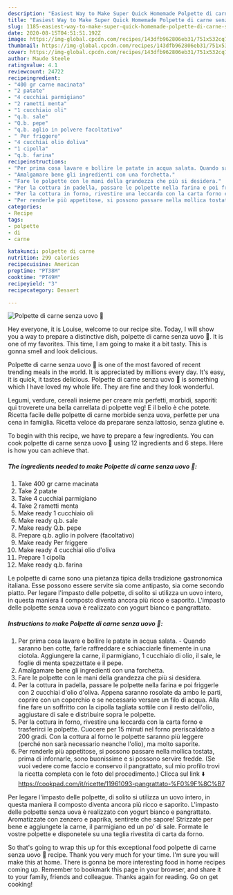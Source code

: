 ```yaml
---
description: "Easiest Way to Make Super Quick Homemade Polpette di carne senza uovo 🌷"
title: "Easiest Way to Make Super Quick Homemade Polpette di carne senza uovo 🌷"
slug: 1185-easiest-way-to-make-super-quick-homemade-polpette-di-carne-senza-uovo
date: 2020-08-15T04:51:51.192Z
image: https://img-global.cpcdn.com/recipes/143dfb962806eb31/751x532cq70/polpette-di-carne-senza-uovo-🌷-recipe-main-photo.jpg
thumbnail: https://img-global.cpcdn.com/recipes/143dfb962806eb31/751x532cq70/polpette-di-carne-senza-uovo-🌷-recipe-main-photo.jpg
cover: https://img-global.cpcdn.com/recipes/143dfb962806eb31/751x532cq70/polpette-di-carne-senza-uovo-🌷-recipe-main-photo.jpg
author: Maude Steele
ratingvalue: 4.1
reviewcount: 24722
recipeingredient:
- "400 gr carne macinata"
- "2 patate"
- "4 cucchiai parmigiano"
- "2 rametti menta"
- "1 cucchiaio oli"
- "q.b. sale"
- "Q.b. pepe"
- "q.b. aglio in polvere facoltativo"
- " Per friggere"
- "4 cucchiai olio doliva"
- "1 cipolla"
- "q.b. farina"
recipeinstructions:
- "Per prima cosa lavare e bollire le patate in acqua salata. Quando saranno ben cotte, farle raffreddare e schiacciarle finemente in una ciotola. Aggiungere la carne, il parmigiano, 1 cucchiaio di olio, il sale, le foglie di menta spezzettate e il pepe."
- "Amalgamare bene gli ingredienti con una forchetta."
- "Fare le polpette con le mani della grandezza che più si desidera."
- "Per la cottura in padella, passare le polpette nella farina e poi friggerle con 2 cucchiai d&#39;olio d&#39;oliva. Appena saranno rosolate da ambo le parti, coprire con un coperchio e se necessario versare un filo di acqua. Alla fine fare un soffritto con la cipolla tagliata sottile con il resto dell&#39;olio, aggiustare di sale e distribuire sopra le polpette."
- "Per la cottura in forno, rivestire una leccarda con la carta forno e trasferirci le polpette. Cuocere per 15 minuti nel forno preriscaldato a 200 gradi. Con la cottura al forno le polpette saranno più leggere (perché non sarà necessario neanche l&#39;olio), ma molto saporite."
- "Per renderle più appetitose, si possono passare nella mollica tostata, prima di infornarle, sono buonissime e si possono servire fredde. (Se vuoi vedere come faccio e conservo il pangrattato, sul mio profilo trovi la ricetta completa con le foto del procedimento.) Clicca sul link ⬇️ https://cookpad.com/it/ricette/11961093-pangrattato-%F0%9F%8C%B7"
categories:
- Recipe
tags:
- polpette
- di
- carne

katakunci: polpette di carne 
nutrition: 299 calories
recipecuisine: American
preptime: "PT38M"
cooktime: "PT49M"
recipeyield: "3"
recipecategory: Dessert

---
```



![Polpette di carne senza uovo 🌷](https://img-global.cpcdn.com/recipes/143dfb962806eb31/751x532cq70/polpette-di-carne-senza-uovo-🌷-recipe-main-photo.jpg)

Hey everyone, it is Louise, welcome to our recipe site. Today, I will show you a way to prepare a distinctive dish, polpette di carne senza uovo 🌷. It is one of my favorites. This time, I am going to make it a bit tasty. This is gonna smell and look delicious.

Polpette di carne senza uovo 🌷 is one of the most favored of recent trending meals in the world. It is appreciated by millions every day. It's easy, it is quick, it tastes delicious. Polpette di carne senza uovo 🌷 is something which I have loved my whole life. They are fine and they look wonderful.

Legumi, verdure, cereali insieme per creare mix perfetti, morbidi, saporiti: qui troverete una bella carrellata di polpette veg! E il bello è che potete. Ricetta facile delle polpette di carne morbide senza uova, perfette per una cena in famiglia. Ricetta veloce da preparare senza lattosio, senza glutine e.


To begin with this recipe, we have to prepare a few ingredients. You can cook polpette di carne senza uovo 🌷 using 12 ingredients and 6 steps. Here is how you can achieve that.

<!--inarticleads1-->

##### The ingredients needed to make Polpette di carne senza uovo 🌷:

1. Take 400 gr carne macinata
1. Take 2 patate
1. Take 4 cucchiai parmigiano
1. Take 2 rametti menta
1. Make ready 1 cucchiaio oli
1. Make ready q.b. sale
1. Make ready Q.b. pepe
1. Prepare q.b. aglio in polvere (facoltativo)
1. Make ready  Per friggere
1. Make ready 4 cucchiai olio d&#39;oliva
1. Prepare 1 cipolla
1. Make ready q.b. farina


Le polpette di carne sono una pietanza tipica della tradizione gastronomica italiana. Esse possono essere servite sia come antipasto, sia come secondo piatto. Per legare l&#39;impasto delle polpette, di solito si utilizza un uovo intero, in questa maniera il composto diventa ancora più ricco e saporito. L&#39;impasto delle polpette senza uova è realizzato con yogurt bianco e pangrattato. 

<!--inarticleads2-->

##### Instructions to make Polpette di carne senza uovo 🌷:

1. Per prima cosa lavare e bollire le patate in acqua salata. - Quando saranno ben cotte, farle raffreddare e schiacciarle finemente in una ciotola. Aggiungere la carne, il parmigiano, 1 cucchiaio di olio, il sale, le foglie di menta spezzettate e il pepe.
1. Amalgamare bene gli ingredienti con una forchetta.
1. Fare le polpette con le mani della grandezza che più si desidera.
1. Per la cottura in padella, passare le polpette nella farina e poi friggerle con 2 cucchiai d&#39;olio d&#39;oliva. Appena saranno rosolate da ambo le parti, coprire con un coperchio e se necessario versare un filo di acqua. Alla fine fare un soffritto con la cipolla tagliata sottile con il resto dell&#39;olio, aggiustare di sale e distribuire sopra le polpette.
1. Per la cottura in forno, rivestire una leccarda con la carta forno e trasferirci le polpette. Cuocere per 15 minuti nel forno preriscaldato a 200 gradi. Con la cottura al forno le polpette saranno più leggere (perché non sarà necessario neanche l&#39;olio), ma molto saporite.
1. Per renderle più appetitose, si possono passare nella mollica tostata, prima di infornarle, sono buonissime e si possono servire fredde. (Se vuoi vedere come faccio e conservo il pangrattato, sul mio profilo trovi la ricetta completa con le foto del procedimento.) Clicca sul link ⬇️ https://cookpad.com/it/ricette/11961093-pangrattato-%F0%9F%8C%B7


Per legare l&#39;impasto delle polpette, di solito si utilizza un uovo intero, in questa maniera il composto diventa ancora più ricco e saporito. L&#39;impasto delle polpette senza uova è realizzato con yogurt bianco e pangrattato. Aromatizzate con zenzero e paprika, sentirete che sapore! Strizzate per bene e aggiungete la carne, il parmigiano ed un po&#39; di sale. Formate le vostre polpette e disponetele su una teglia rivestita di carta da forno. 

So that's going to wrap this up for this exceptional food polpette di carne senza uovo 🌷 recipe. Thank you very much for your time. I'm sure you will make this at home. There is gonna be more interesting food in home recipes coming up. Remember to bookmark this page in your browser, and share it to your family, friends and colleague. Thanks again for reading. Go on get cooking!

